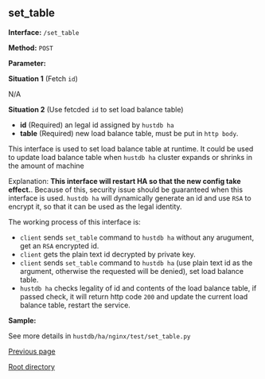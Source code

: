 ## set_table ##

**Interface:** `/set_table`

**Method:** `POST`

**Parameter:** 

**Situation 1**  (Fetch `id`)

N/A

**Situation 2**  (Use fetcded `id` to set load balance table)

*  **id** (Required)  an legal id assigned by `hustdb ha`
*  **table** (Required)  new load balance table, must be put in `http body`. 

This interface is used to set load balance table at runtime. It could be used to update load balance table when `hustdb ha` cluster expands or shrinks in the amount of machine

Explanation: **This interface will restart HA so that the new config take effect.**. Because of this, security issue should be guaranteed when this interface is used. `hustdb ha` will dynamically generate an id and use `RSA` to encrypt it, so that it can be used as the legal identity. 

The working process of this interface is:    
- `client` sends `set_table` command to `hustdb ha` without any arugument, get an `RSA` encrypted id. 
- `client` gets the plain text id decrypted by private key.  
- `client` sends `set_table` command to `hustdb ha` (use plain text id as the argument, otherwise the requested will be denied), set load balance table.  
- `hustdb ha` checks legality of id and contents of the load balance table, if passed check, it will return http code `200` and update the current load balance table, restart the service.


**Sample:**

See more details in `hustdb/ha/nginx/test/set_table.py`

[Previous page](../ha.md)

[Root directory](../../index.md)